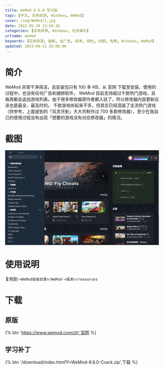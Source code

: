 ```yaml
---
title: WeMod 8.6.0 学习版
tags: [中文, 实用资源, Windows, WeMod]
cover: /img/WeMod/1.jpg
date: 2022-05-28 13:58:16
categories: [实用资源, Windows, 社交娱乐]
urlname: wemod
keywords: [实用资源, 破解, 去广告, 纯净, 绿色, 白嫖, 免费, Windows, WeMod]
updated: 2023-04-11 20:00:00
---
```


# 简介

WeMod 非常干净简洁，且安装包只有 100 多 KB，从 官网 下载至安装、使用的过程中，也没有任何广告和捆绑软件。
WeMod 目前支持超过千款热门游戏，且每周都会追加游戏列表。由于很多修改器原作者都入驻了，所以修改器内容更新应该也是最全、最及时的。
千款游戏听起来不多，但其实已经涵盖了主流热门游戏（供参考，上面提到的「风灵月影」大大共制作过 700 多款修改器），至少在我自己的使用过程没有出现「想要的游戏没有对应修改器」的情况。

# 截图

![](/img/WeMod/2.jpg)

# 使用说明

复制到 `<WeMod安装目录>/WeMod-<版本>/resources`

# 下载

## 原版

{% btn 'https://www.wemod.com/zh',官网 %}

## 学习补丁

{% btn '/download/index.html?f=WeMod-8.6.0-Crack.zip',下载 %}
